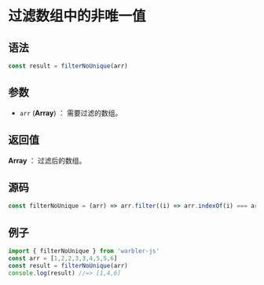 <!--
 * @Author: 一尾流莺
 * @Description:过滤数组中的非唯一值
 * @Date: 2021-09-15 11:17:10
 * @LastEditTime: 2021-09-15 11:17:10
 * @FilePath: \warblerjs-guide\docs\guide\array\filterNoUnique.md
-->
# 过滤数组中的非唯一值

## 语法

```js
const result = filterNoUnique(arr)
```

## 参数

- `arr` (**Array**) ： 需要过滤的数组。

## 返回值

**Array** ： 过滤后的数组。

## 源码

```js
const filterNoUnique = (arr) => arr.filter((i) => arr.indexOf(i) === arr.lastIndexOf(i));
```

## 例子

```js
import { filterNoUnique } from 'warbler-js'
const arr = [1,2,2,3,3,4,5,5,6]
const result = filterNoUnique(arr)
console.log(result) //=> [1,4,6]
```